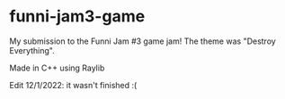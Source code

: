 # funni-jam3-game
My submission to the Funni Jam #3 game jam! The theme was "Destroy Everything".

Made in C++ using Raylib

Edit 12/1/2022: it wasn't finished :(
